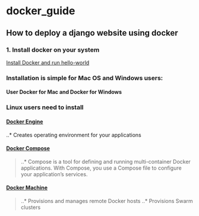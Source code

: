 # docker_guide
## How to deploy a django website using docker

### 1. Install docker on your system
[Install Docker and run hello-world](https://docs.docker.com/engine/getstarted/step_one/#step-1-get-docker)

### Installation is simple for Mac OS and Windows users:
#### User Docker for Mac and Docker for Windows

### Linux users need to install
#### [Docker Engine](https://docs.docker.com/engine/installation/)
..* Creates operating environment for your applications
#### [Docker Compose](https://docs.docker.com/compose/install/)
> ..* Compose is a tool for defining and running multi-container Docker applications. With Compose, you use a Compose file to configure your application’s services.
#### [Docker Machine](https://docs.docker.com/machine/install-machine/)
> ..* Provisions and manages remote Docker hosts
> ..* Provisions Swarm clusters
